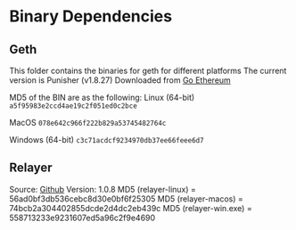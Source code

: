 Binary Dependencies
===================

Geth
----

This folder contains the binaries for geth for different platforms
The current version is Punisher (v1.8.27)
Downloaded from [Go Ethereum](https://geth.ethereum.org/downloads/)

MD5 of the BIN are as the following:
Linux (64-bit)
`a5f95983e2ccd4ae19c2f051ed0c2bce`

MacOS
`078e642c966f222b829a53745482764c`

Windows (64-bit)
`c3c71acdcf9234970db37ee66feee6d7`


Relayer
-------

Source: [Github](https://www.github.com/syscoin/relayer/)
Version: 1.0.8
MD5 (relayer-linux) = 56ad0bf3db536cebc8d30e0bf6f25305
MD5 (relayer-macos) = 74bcb2a304402855dcde2d4dc2eb439c
MD5 (relayer-win.exe) = 558713233e9231607ed5a96c2f9e4690
